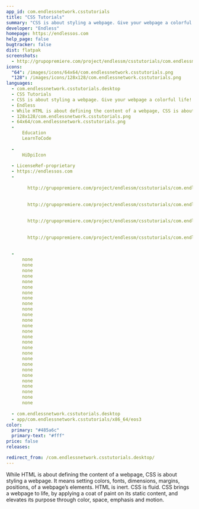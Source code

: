 ```yaml
---
app_id: com.endlessnetwork.csstutorials
title: "CSS Tutorials"
summary: "CSS is about styling a webpage. Give your webpage a colorful life!"
developer: "Endless"
homepage: https://endlessos.com
help_page: false
bugtracker: false
dist: flatpak
screenshots:
  - http://grupopremiere.com/project/endlessm/csstutorials/com.endlessm.CssTutorials-thumb1.jpeg
icons:
  "64": /images/icons/64x64/com.endlessnetwork.csstutorials.png
  "128": /images/icons/128x128/com.endlessnetwork.csstutorials.png
languages:
  - com.endlessnetwork.csstutorials.desktop
  - CSS Tutorials
  - CSS is about styling a webpage. Give your webpage a colorful life!
  - Endless
  - While HTML is about defining the content of a webpage, CSS is about styling a webpage. It means setting colors, fonts, dimensions, margins, positions, of a webpage’s elements. HTML is inert. CSS is fluid. CSS brings a webpage to life, by applying a coat of paint on its static content, and elevates its purpose through color, space, emphasis and motion.
  - 128x128/com.endlessnetwork.csstutorials.png
  - 64x64/com.endlessnetwork.csstutorials.png
  - 
      Education
      LearnToCode
    
  - 
      HiDpiIcon
    
  - LicenseRef-proprietary
  - https://endlessos.com
  - 
      
        http://grupopremiere.com/project/endlessm/csstutorials/com.endlessm.CssTutorials-thumb1.jpeg
      
      
        http://grupopremiere.com/project/endlessm/csstutorials/com.endlessm.CssTutorials-thumb2.jpeg
      
      
        http://grupopremiere.com/project/endlessm/csstutorials/com.endlessm.CssTutorials-thumb3.jpeg
      
      
        http://grupopremiere.com/project/endlessm/csstutorials/com.endlessm.CssTutorials-thumb4.jpeg
      
    
  - 
      none
      none
      none
      none
      none
      none
      none
      none
      none
      none
      none
      none
      none
      none
      none
      none
      none
      none
      none
      none
      none
      none
      none
      none
      none
      none
      none
    
  - com.endlessnetwork.csstutorials.desktop
  - app/com.endlessnetwork.csstutorials/x86_64/eos3
color:
  primary: "#485a6c"
  primary-text: "#fff"
price: false
releases:

redirect_from: /com.endlessnetwork.csstutorials.desktop/
---
```


<p>While HTML is about defining the content of a webpage, CSS is about styling a webpage. It means setting colors, fonts, dimensions, margins, positions, of a webpage’s elements. HTML is inert. CSS is fluid. CSS brings a webpage to life, by applying a coat of paint on its static content, and elevates its purpose through color, space, emphasis and motion.</p>